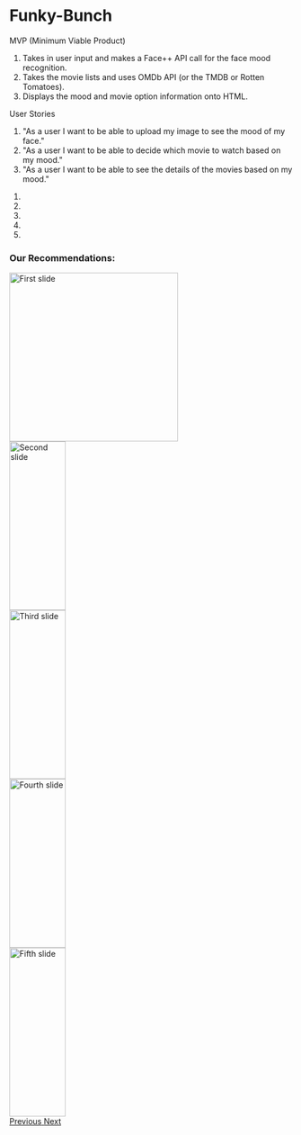 # Funky-Bunch

MVP (Minimum Viable Product)
1. Takes in user input and makes a Face++ API call for the face mood recognition.
2. Takes the movie lists and uses OMDb API (or the TMDB or Rotten Tomatoes).
3. Displays the mood and movie option information onto HTML.

User Stories
1. "As a user I want to be able to upload my image to see the mood of my face."
2. "As a user I want to be able to decide which movie to watch based on my mood."
3. "As a user I want to be able to see the details of the movies based on my mood."

<div id="carouselExampleIndicators" class="carousel slide" data-ride="carousel">
    <!--Indicators-->
    <ol class="carousel-indicators">
      <li data-target="#carouselExampleIndicators" data-slide-to="0" class="active"></li>
      <li data-target="#carouselExampleIndicators" data-slide-to="1"></li>
      <li data-target="#carouselExampleIndicators" data-slide-to="2"></li>
      <li data-target="#carouselExampleIndicators" data-slide-to="3"></li>
      <li data-target="#carouselExampleIndicators" data-slide-to="4"></li>
    </ol>
    <!--wrapper for slides-->
    <h3 id="ourRec"><b>Our Recommendations:</b></h3>
    <div class="carousel-inner">
      <div class="carousel-item active">
        <img class="d-block w-100" src="./images/blackpanther.jpeg" height="300px" width="300px" alt="First slide">
      </div>
      <div class="carousel-item">
        <img class="d-block w-100" src="./images/crazyasians.jpg" height="300px" width="100px" alt="Second slide">
      </div>
      <div class="carousel-item">
        <img class="d-block w-100" src="./images/guardians.jpg" height="300px" width="100px" alt="Third slide">
      </div>
      <div class="carousel-item">
        <img class="d-block w-100" src="./images/meg.jpg" height="300px" width="100px" alt="Fourth slide">
      </div>
      <div class="carousel-item">
        <img class="d-block w-100" src="./images/solo.jpg" height="300px" width="100px" alt="Fifth slide">
      </div>
    </div>
    <a class="carousel-control-prev" href="#carouselExampleIndicators" role="button" data-slide="prev">
      <span class="carousel-control-prev-icon" aria-hidden="true"></span>
      <span class="sr-only">Previous</span>
    </a>
    <a class="carousel-control-next" href="#carouselExampleIndicators" role="button" data-slide="next">
      <span class="carousel-control-next-icon" aria-hidden="true"></span>
      <span class="sr-only">Next</span>
    </a>
  </div>